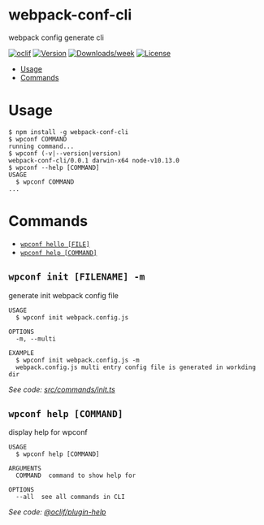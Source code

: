 webpack-conf-cli
================

webpack config generate cli

[![oclif](https://img.shields.io/badge/cli-oclif-brightgreen.svg)](https://oclif.io)
[![Version](https://img.shields.io/npm/v/webpack-conf-cli.svg)](https://npmjs.org/package/webpack-conf-cli)
[![Downloads/week](https://img.shields.io/npm/dw/webpack-conf-cli.svg)](https://npmjs.org/package/webpack-conf-cli)
[![License](https://img.shields.io/npm/l/webpack-conf-cli.svg)](https://github.com/https://github.com/wzhkobe2408/repo/https://github.com/owner/webpack-conf-cli/blob/master/package.json)

<!-- toc -->
* [Usage](#usage)
* [Commands](#commands)
<!-- tocstop -->
# Usage
<!-- usage -->
```sh-session
$ npm install -g webpack-conf-cli
$ wpconf COMMAND
running command...
$ wpconf (-v|--version|version)
webpack-conf-cli/0.0.1 darwin-x64 node-v10.13.0
$ wpconf --help [COMMAND]
USAGE
  $ wpconf COMMAND
...
```
<!-- usagestop -->
# Commands
<!-- commands -->
* [`wpconf hello [FILE]`](#wpconf-hello-file)
* [`wpconf help [COMMAND]`](#wpconf-help-command)

## `wpconf init [FILENAME] -m`

generate init webpack config file

```
USAGE
  $ wpconf init webpack.config.js

OPTIONS
  -m, --multi

EXAMPLE
  $ wpconf init webpack.config.js -m
  webpack.config.js multi entry config file is generated in workding dir
```

_See code: [src/commands/init.ts](https://github.com/wzhkobe2408/repo/https://github.com/owner/webpack-conf-cli/blob/v0.0.1/src/commands/init.ts)_

## `wpconf help [COMMAND]`

display help for wpconf

```
USAGE
  $ wpconf help [COMMAND]

ARGUMENTS
  COMMAND  command to show help for

OPTIONS
  --all  see all commands in CLI
```

_See code: [@oclif/plugin-help](https://github.com/oclif/plugin-help/blob/v2.2.0/src/commands/help.ts)_
<!-- commandsstop -->
